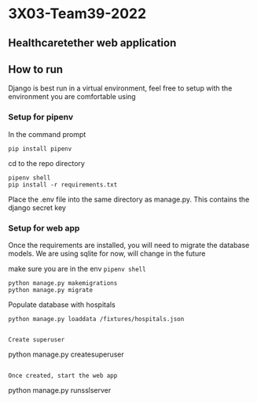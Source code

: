 # 3X03-Team39-2022
## Healthcaretether web application
## How to run
Django is best run in a virtual environment, feel free to setup with the environment you are comfortable using
### Setup for pipenv

In the command prompt
```
pip install pipenv
```

cd to the repo directory
```
pipenv shell
pip install -r requirements.txt
```

Place the .env file into the same directory as manage.py. This contains the django secret key

### Setup for web app
Once the requirements are installed, you will need to migrate the database models. We are using sqlite for now, will change in the future

make sure you are in the env `pipenv shell`
```
python manage.py makemigrations
python manage.py migrate
```

Populate database with hospitals
```
python manage.py loaddata /fixtures/hospitals.json


Create superuser
```
python manage.py createsuperuser
```

Once created, start the web app
```
python manage.py runsslserver
```

